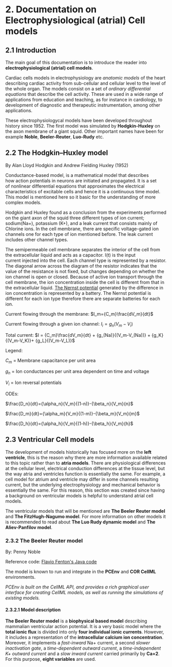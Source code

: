 

# 2. Documentation on Electrophysiological (atrial) Cell models 
## 2.1 Introduction 

The main goal of this documentation is to introduce the reader into **electrophysiological (atrial) cell models**. 

Cardiac cells models in electrophysiology are *anatomic models* of the heart describing cardiac activity from sub-cellular and cellular level to the level of the whole organ. The models consist on a set of *ordinary differential equations* that describe the cell activity.
These are used in a wide range of applications from education and teaching, as for instance in cardiology, to development of diagnostic and therapeutic instrumentation, among other applications. 

These electrophysiologycal models have been developed throughout history since 1952. The first model was simulated by **Hodgkin-Huxley** on the axon membrane of a giant squid. Other important names have been for example **Noble**, **Beeler-Reuter**, **Luo-Rudy** etc.

## 2.2 The Hodgkin–Huxley model
By Alan Lloyd Hodgkin and Andrew Fielding Huxley (1952) 

Conductance-based model, is a mathematical model that describes how action potentials in neurons are initiated and propagated. It is a set of nonlinear differential equations that approximates the electrical characteristics of excitable cells and hence it is a continuous time model. This model is mentioned here so it basic for the understanding of more complex models. 

Hodgkin and Huxley found as a conclusion from the experiments performed on the giant axon of the squid three different types of ion current; sodium(Na+), potassium (K+), and a leak current that consists mainly of Chlorine ions. In the cell membrane, there are specific voltage-gated ion channels one for each type of ion mentioned before. The leak current includes other channel types. 

The semipermeable cell membrane separates the interior of the cell from the extracellular liquid and acts as a capacitor.  I(t)  is the input current injected into the cell. Each channel type is represented by a resistor. The diagonal arrow across the diagram of the resistor indicates that the value of the resistance is not fixed, but changes depending on whether the ion channel is open or closed. Because of active ion transport through the cell membrane, the ion concentration inside the cell is different from that in the extracellular liquid. [The Nernst potential](https://en.wikipedia.org/wiki/Nernst_equation) generated by the difference in ion concentration is represented by a battery. The Nernst potential is different for each ion type therefore there are separate batteries for each ion. 

Current flowing through the membrane: $I_m={C_m}\frac{dV_m}{dt}$

Current flowing through a given ion channel: $I_i=g_n{(V_m-V_i)}$

Total current: $I = {C_m}\frac{dV_m}{dt} + {g_(Na)}{(V_m-V_(Na))} + {g_K}{(V_m-V_K)}+ {g_L}{(V_m-V_L)}$

Legend: 

$C_m$ = Membrane capacitance per unit area

$g_n$ = Ion conductances per unit area dependent on time and voltage

$V_i$ = Ion reversal potentials

ODEs: 

$\frac{D_n}{dt}={\alpha_n}{V_m}{(1-n)}-{\beta_n}{V_m}{n}$

$\frac{D_m}{dt}={\alpha_m}{V_m}{(1-m)}-{\beta_m}{V_m}{m}$

$\frac{D_h}{dt}={\alpha_h}{V_m}{(1-h)}-{\beta_h}{V_m}{h}$



## 2.3 Ventricular Cell models 

The development of models historically has focused more on the **left ventricle**, this is the reason why there are more information available related to this topic rather than to **atria models**. There are physiological differences at the cellular level, electrical conduction differences at the tissue level, but the way atria and ventricles function is essentially the same.
For example, a cell model for atrium and ventricle may differ in some channels resulting current, but the underlying electrophysiology and mechanical behavior is essentially the same. 
For this reason, this section was created since having a background on ventricular models  is helpful to understand atrial cell models. 

The ventricular models that will be mentioned are **The Beeler Reuter model** and **The FitzHugh-Nagumo model**. For more information on other models it is recommended to read about **The Luo Rudy dynamic model** and **The Aliev-Panfilov model**.

### 2.3.2 The Beeler Reuter model
By: Penny Noble

Reference code: [Flavio Fenton's Java code](http://thevirtualheart.org/)

The model is known to run and integrate in the **PCEnv** and **COR CellML** environments. 

*PCEnv is built on the CellML API, and provides a rich graphical user interface for creating CellML models, as well as running the simulations of existing models.*

#### 2.3.2.1 Model description

**The Beeler Reuter model** is a **biophysical based model** describing mammalian ventricular action potential. It is a very basic model where the **total ionic flux** is divided into only **four individual ionic currents**. However, it includes a representation of the **intracellular calcium ion concentration**. Moreover, it implements a *fast-inward* Na+ current, a second *slower inactivation gate*, a *time-dependent outward current*, a *time-independent K+ outward current* and a *slow inward current* carried primarily by **Ca+2**. For this purpose, **eight variables** are used. 






